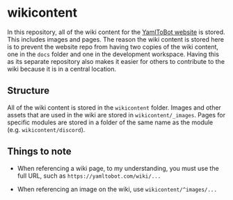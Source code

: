 # wikicontent

In this repository, all of the wiki content for the [YamlToBot website](https://yamltobot.com)
is stored. This includes images and pages. The reason the wiki content is stored here is to
prevent the website repo from having two copies of the wiki content, one in the `docs` folder
and one in the development workspace. Having this as its separate repository also makes it easier
for others to contribute to the wiki because it is in a central location.

## Structure

All of the wiki content is stored in the `wikicontent` folder. Images and other assets that are
used in the wiki are stored in `wikicontent/_images`. Pages for specific modules are stored in
a folder of the same name as the module (e.g. `wikicontent/discord`).

## Things to note

- When referencing a wiki page, to my understanding, you must use the full URL, such as `https://yamltobot.com/wiki/...`

- When referencing an image on the wiki, use `wikicontent/^images/...`
